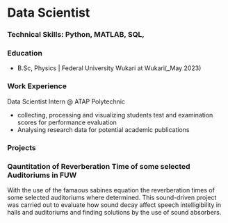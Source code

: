 # Data Scientist

### Technical Skills: Python, MATLAB, SQL,

### Education
- B.Sc, Physics | Federal University Wukari at Wukari(_May 2023)
  
### Work Experience
Data Scientist Intern @ ATAP Polytechnic
- collecting, processing and visualizing students test and examination scores for performance evaluation
- Analysing research data for potential academic publications

### Projects

### Qauntitation of Reverberation Time of some selected Auditoriums in FUW

 With the use of the famaous sabines equation the reverberation times of some selected auditoriums where determined. This sound-driven project was carried out to evaluate how sound decay affect speech intelligibility in halls and auditoriums and finding solutions by the use of sound absorbers.
